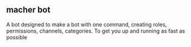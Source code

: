 <h2> macher bot</h2>

A bot designed to make a bot with one command, creating roles, permissions, channels, categories. To get you up and running as fast as possible

